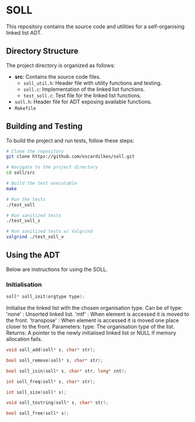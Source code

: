 # SOLL

This repository contains the source code and utilities for a self-organising linked list ADT.
                                           
## Directory Structure

The project directory is organized as follows:

- **src**: Contains the source code files.
  - `soll_util.h`: Header file with utility functions and testing.
  - `soll.c`: Implementation of the linked list functions.
  - `test_soll.c`: Test file for the linked list functions.
- `soll.h`: Header file for ADT exposing available functions.
- `Makefile`

## Building and Testing

To build the project and run tests, follow these steps:

```bash
# Clone the repository
git clone https://github.com/oscardilkes/soll.git

# Navigate to the project directory
cd soll/src

# Build the test executable
make

# Run the tests
./test_soll

# Run sanitized tests
./test_soll_s

# Run sanitized tests w/ Valgrind
valgrind ./test_soll_v
```

## Using the ADT
Below are instructions for using the SOLL.
### Initialisation
```c
soll* soll_init(orgtype type);
```
Initialise the linked list with the chosen organisation type.
Can be of type:
  'none'      : Unsorted linked list.
  'mtf'       : When element is accessed it is moved to the front.
  'transpose' : When element is accessed it is moved one place closer to the front.
Parameters:
  type: The organisation type of the list.
Returns:
  A pointer to the newly initialised linked list or NULL if memory allocation fails.
```c
void soll_add(soll* s, char* str);
```

```c
bool soll_remove(soll* s, char* str);
```

```c
bool soll_isin(soll* s, char* str, long* cnt);
```

```c
int soll_freq(soll* s, char* str);
```

```c
int soll_size(soll* s);
```

```c
void soll_tostring(soll* s, char* str);
```

```c
bool soll_free(soll* s);
```

